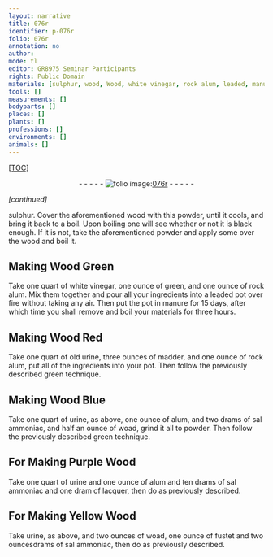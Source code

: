 ```yaml
---
layout: narrative
title: 076r
identifier: p-076r
folio: 076r
annotation: no
author:
mode: tl
editor: GR8975 Seminar Participants
rights: Public Domain
materials: [sulphur, wood, Wood, white vinegar, rock alum, leaded, manure, old urine, madder, urine, alum, sal ammoniac, woad, fustet]
tools: []
measurements: []
bodyparts: []
places: []
plants: []
professions: []
environments: []
animals: []
---
```


<p><a href="{{ site.baseurl }}/diplomatic/">[TOC]</a></p><div class="folio" align="center">- - - - - <a href="http://gallica.bnf.fr/ark:/12148/btv1b10500001g/f157.item" target="_blank"><img src="https://cu-mkp.github.io/2017-workshop-edition/assets/photo-icon.png" alt="folio image: " style="display:inline-block; margin-bottom:-3px;"/>076r</a> - - - - - </div>  
 
*[continued]*
  
<span class="sup"><span class="m">sulphur</span></span>. Cover the aforementioned <span class="m">wood</span> with this powder, until it cools, and bring it back to a boil. Upon boiling one will see whether or not it is black enough. If it is not, take the aforementioned powder and apply some over the <span class="m">wood</span> and boil it.
 
 
  

## Making <span class="m">Wood</span> Green

 
 Take one quart of <span class="m">white vinegar</span>, one ounce of green, and one ounce of <span class="m">rock alum</span>. Mix them together and pour all your ingredients into a <span class="m">leaded</span> pot over fire without taking any air. Then put the pot in <span class="m">manure</span> for 15 days, after which time you shall remove and boil your materials for three hours.
 
 
  

## Making <span class="m">Wood</span> Red

 
 Take one quart of <span class="m">old urine</span>, three ounces of <span class="m">madder</span>, and one ounce of <span class="m">rock alum</span>, put all of the ingredients into your pot. Then follow the previously described green technique.
 
 
  

## Making <span class="m">Wood</span> Blue

 
 Take one quart of <span class="m">urine</span>, as above, one ounce of <span class="m">alum</span>, and two drams of <span class="m">sal ammoniac</span>, and half an ounce of <span class="m">woad</span>, grind it all to powder. Then follow the previously described green technique.
 
 
  

## For <span class="sup">Making</span> Purple <span class="m">Wood</span>

 
 Take one quart of <span class="m">urine</span> and one ounce of <span class="m">alum</span> and ten drams of <span class="m">sal ammoniac</span> and one <span class="sup">dram</span> of lacquer, then do as previously described.
 
 
  

## For <span class="sup">Making</span> Yellow <span class="m">Wood</span>

 
 Take urine, as above, and two ounces of <span class="m">woad</span>, one ounce of <span class="m">fustet</span> and two <span class="del">ounces</span>drams of <span class="m">sal ammoniac</span>, then do as previously described.
 

